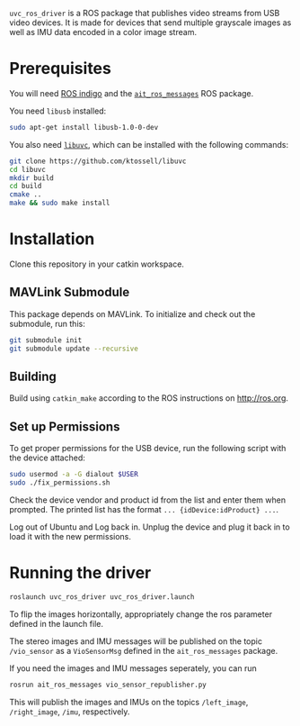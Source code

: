 `uvc_ros_driver` is a ROS package that publishes video streams from USB video devices. It is made for devices that send multiple grayscale images as well as IMU data encoded in a color image stream.

# Prerequisites
You will need [ROS indigo](http://wiki.ros.org/indigo/Installation/Ubuntu) and the [`ait_ros_messages`](https://github.com/ethz-ait/ait_ros_messages) ROS package.

You need `libusb` installed:

```bash
sudo apt-get install libusb-1.0-0-dev
```

You also need [`libuvc`](https://github.com/ktossell/libuvc), which can be installed with the following commands:
```bash
git clone https://github.com/ktossell/libuvc
cd libuvc
mkdir build
cd build
cmake ..
make && sudo make install
```

# Installation
Clone this repository in your catkin workspace.

## MAVLink Submodule

This package depends on MAVLink. To initialize and check out the submodule, run this:

```bash
git submodule init
git submodule update --recursive
```

## Building

Build using `catkin_make` according to the ROS instructions on http://ros.org.

## Set up Permissions

To get proper permissions for the USB device, run the following script with the device attached:
```bash
sudo usermod -a -G dialout $USER
sudo ./fix_permissions.sh
```
Check the device vendor and product id from the list and enter them when prompted. The printed list has the format
`... {idDevice:idProduct} ...`.

Log out of Ubuntu and Log back in. Unplug the device and plug it back in to load it with the new permissions.

# Running the driver
```bash
roslaunch uvc_ros_driver uvc_ros_driver.launch
```
To flip the images horizontally, appropriately change the ros parameter defined in the launch file.

The stereo images and IMU messages will be published on the topic `/vio_sensor` as a `VioSensorMsg` defined in the `ait_ros_messages` package.

If you need the images and IMU messages seperately, you can run
```bash
rosrun ait_ros_messages vio_sensor_republisher.py
```
This will publish the images and IMUs on the topics `/left_image`, `/right_image`, `/imu`, respectively.
